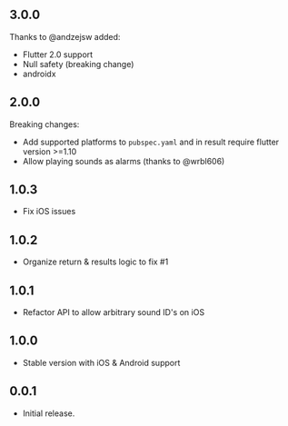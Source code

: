 ## 3.0.0

Thanks to @andzejsw added:
* Flutter 2.0 support
* Null safety (breaking change)
* androidx

## 2.0.0

Breaking changes:

* Add supported platforms to `pubspec.yaml` and in result require flutter version >=1.10
* Allow playing sounds as alarms (thanks to @wrbl606)

## 1.0.3

* Fix iOS issues

## 1.0.2

* Organize return & results logic to fix #1

## 1.0.1

* Refactor API to allow arbitrary sound ID's on iOS

## 1.0.0

* Stable version with iOS & Android support

## 0.0.1

* Initial release.
